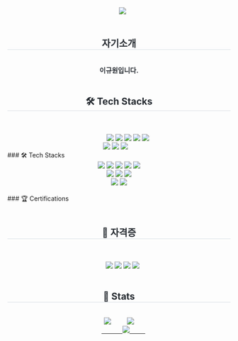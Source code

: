 <div align="center">
    <img src="https://capsule-render.vercel.app/api?type=rounded&color=gradient&height=120&text=Hello&animation=&fontColor=000000&fontSize=70" />
</div>

<div align="center"> 
    <h2 style="border-bottom: 1px solid #d8dee4; color: #282d33;"> 자기소개 </h2>  
    <div style="font-weight: 700; font-size: 15px; text-align: center; color: #282d33;"> 이규원입니다. </div>
</div>

<div align="center">
    <h2 style="border-bottom: 1px solid #d8dee4; color: #282d33;"> 🛠️ Tech Stacks </h2> <br> 
    <div style="margin: 0 auto; text-align: center;" align="center"> 
        <img src="https://img.shields.io/badge/HTML5-E34F26?style=for-the-badge&logo=HTML5&logoColor=white"> <img src="https://img.shields.io/badge/CSS3-1572B6?style=for-the-badge&logo=CSS3&logoColor=white"> <img src="https://img.shields.io/badge/C-A8B9CC?style=for-the-badge&logo=C&logoColor=white"> <img src="https://img.shields.io/badge/Git-F05032?style=for-the-badge&logo=Git&logoColor=white"> <img src="https://img.shields.io/badge/Javascript-F7DF1E?style=for-the-badge&logo=Javascript&logoColor=white"> <br/> <img src="https://img.shields.io/badge/Matlab-0076a8?style=for-the-badge&logo=Matlab&logoColor=white"> <img src="https://img.shields.io/badge/MySQL-4479A1?style=for-the-badge&logo=MySQL&logoColor=white"> <img src="https://img.shields.io/badge/React-61DAFB?style=for-the-badge&logo=React&logoColor=white">
    </div>
</div>
### 🛠️ Tech Stacks
<div align="center">
  <img src="https://img.shields.io/badge/HTML5-E34F26?style=for-the-badge&logo=HTML5&logoColor=white"> <img src="https://img.shields.io/badge/CSS3-1572B6?style=for-the-badge&logo=CSS3&logoColor=white"> <img src="https://img.shields.io/badge/C-A8B9CC?style=for-the-badge&logo=C&logoColor=white"> <img src="https://img.shields.io/badge/Git-F05032?style=for-the-badge&logo=Git&logoColor=white"> <img src="https://img.shields.io/badge/Javascript-F7DF1E?style=for-the-badge&logo=Javascript&logoColor=white"> <br/> <img src="https://img.shields.io/badge/Matlab-0076a8?style=for-the-badge&logo=Matlab&logoColor=white"> <img src="https://img.shields.io/badge/MySQL-4479A1?style=for-the-badge&logo=MySQL&logoColor=white"> <img src="https://img.shields.io/badge/React-61DAFB?style=for-the-badge&logo=React&logoColor=white"> <br/> <img src="https://img.shields.io/badge/Spring-6DB33F?style=for-the-badge&logo=spring&logoColor=white"> <img src="https://img.shields.io/badge/Amazon_AWS-FF9900?style=for-the-badge&logo=amazonaws&logoColor=white">
</div>

<br>
### 🏆 Certifications
<div align="center">
  <div data-iframe-width="150" data-iframe-height="270" data-share-badge-id="44062632-11dd-49fd-9b4f-189804983c40" data-share-badge-host="https://www.credly.com"></div>
  <script type="text/javascript" async src="//cdn.credly.com/assets/utilities/embed.js"></script>
</div>

<div align="center">
    <h2 style="border-bottom: 1px solid #d8dee4; color: #282d33;"> 📜 자격증 </h2> <br>
    <div style="margin: 0 auto; text-align: center;" align="center">
        <img src="https://img.shields.io/badge/네트워크관리사-56B830?style=for-the-badge"> <img src="https://img.shields.io/badge/정보처리산업기사-0052D4?style=for-the-badge"> <img src="https://img.shields.io/badge/사무자동화산업기사-FFC000?style=for-the-badge"> <img src="https://img.shields.io/badge/AWS%20Certified%20Cloud%20Practitioner-FF9900?style=for-the-badge&logo=amazonaws&logoColor=white">
    </div>
</div>

<div align="center"> 
    <h2 style="border-bottom: 1px solid #d8dee4; color: #282d33;"> 🏅 Stats </h2> 
    <div align="center">
        <img src="https://github-readme-stats.vercel.app/api?username=Leeguewon&bg_color=180,000000,&title_color=000000&text_color=000000" />
        <img src="https://github-readme-stats.vercel.app/api/top-langs/?username=Leeguewon&layout=compact&bg_color=180,000000,&title_color=000000&text_color=000000" />
        <br/>
        <a href="https://solved.ac/guewon12">
            <img src="http://mazassumnida.wtf/api/v2/generate_badge?boj=guewon12">
        </a>
    </div> 
</div>
